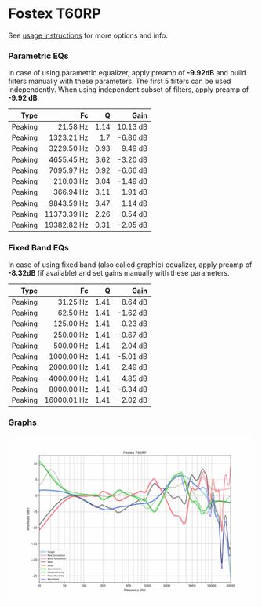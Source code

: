 # Fostex T60RP
See [usage instructions](https://github.com/jaakkopasanen/AutoEq#usage) for more options and info.

### Parametric EQs
In case of using parametric equalizer, apply preamp of **-9.92dB** and build filters manually
with these parameters. The first 5 filters can be used independently.
When using independent subset of filters, apply preamp of **-9.92 dB**.

| Type    | Fc          |    Q | Gain     |
|--------:|------------:|-----:|---------:|
| Peaking | 21.58 Hz    | 1.14 | 10.13 dB |
| Peaking | 1323.21 Hz  | 1.7  | -6.86 dB |
| Peaking | 3229.50 Hz  | 0.93 | 9.49 dB  |
| Peaking | 4655.45 Hz  | 3.62 | -3.20 dB |
| Peaking | 7095.97 Hz  | 0.92 | -6.66 dB |
| Peaking | 210.03 Hz   | 3.04 | -1.49 dB |
| Peaking | 366.94 Hz   | 3.11 | 1.91 dB  |
| Peaking | 9843.59 Hz  | 3.47 | 1.14 dB  |
| Peaking | 11373.39 Hz | 2.26 | 0.54 dB  |
| Peaking | 19382.82 Hz | 0.31 | -2.05 dB |

### Fixed Band EQs
In case of using fixed band (also called graphic) equalizer, apply preamp of **-8.32dB**
(if available) and set gains manually with these parameters.

| Type    | Fc          |    Q | Gain     |
|--------:|------------:|-----:|---------:|
| Peaking | 31.25 Hz    | 1.41 | 8.64 dB  |
| Peaking | 62.50 Hz    | 1.41 | -1.62 dB |
| Peaking | 125.00 Hz   | 1.41 | 0.23 dB  |
| Peaking | 250.00 Hz   | 1.41 | -0.67 dB |
| Peaking | 500.00 Hz   | 1.41 | 2.04 dB  |
| Peaking | 1000.00 Hz  | 1.41 | -5.01 dB |
| Peaking | 2000.00 Hz  | 1.41 | 2.49 dB  |
| Peaking | 4000.00 Hz  | 1.41 | 4.85 dB  |
| Peaking | 8000.00 Hz  | 1.41 | -6.34 dB |
| Peaking | 16000.01 Hz | 1.41 | -2.02 dB |

### Graphs
![](./Fostex%20T60RP.png)